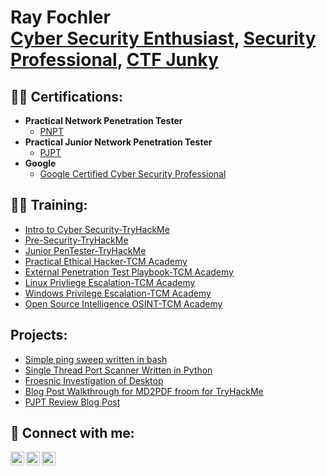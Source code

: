 <h1>Ray Fochler <br/><a href="https://github.com/wranglerray">Cyber Security Enthusiast</a>, <a href="https://www.linkedin.com/in/ray-fochler-b104501a9//">Security Professional</a>, <a href="https://tryhackme.com/p/Wrangler">CTF Junky</a></h1>

<h2>👨‍💻 Certifications:</h2>

- <b>Practical Network Penetration Tester</b>
  - [PNPT](https://www.credential.net/2c21fd82-d37a-461c-8f26-1bbba0c7d8d0)
- <b>Practical Junior Network Penetration Tester</b>
  - [PJPT](https://www.credential.net/f3e46db5-5a1a-418c-b432-1461910a1002#gs.5l4405)
- <b>Google</b>
  - [Google Certified Cyber Security Professional](https://coursera.org/share/c827369c93cba16f2bcc768c2caff148)

<h2>👨‍💻 Training:</h2>

- [Intro to Cyber Security-TryHackMe](https://github.com/wranglerray/My-Cyber-Security-Journey/blob/main/Introducktiontocyber.png)
- [Pre-Security-TryHackMe](https://github.com/wranglerray/My-Cyber-Security-Journey/blob/main/presecurity.png)
- [Junior PenTester-TryHackMe](https://github.com/wranglerray/My-Cyber-Security-Journey/blob/main/Jrpentester.png)
- [Practical Ethical Hacker-TCM Academy](https://github.com/wranglerray/My-Cyber-Security-Journey/blob/main/certificate-of-completion-for-practical-ethical-hacking-the-complete-course.pdf)
- [External Penetration Test Playbook-TCM Academy](https://github.com/wranglerray/My-Cyber-Security-Journey/blob/main/certificate-of-completion-for-external-pentest-playbook.pdf)
- [Linux Privliege Escalation-TCM Academy](https://github.com/wranglerray/My-Cyber-Security-Journey/blob/main/certificate-of-completion-for-linux-privilege-escalation-for-beginners.pdf)
- [Windows Privilege Escalation-TCM Academy](https://github.com/wranglerray/My-Cyber-Security-Journey/blob/main/certificate-of-completion-for-windows-privilege-escalation-for-beginners.pdf)
- [Open Source Intelligence OSINT-TCM Academy](https://github.com/wranglerray/My-Cyber-Security-Journey/blob/main/certificate-of-completion-for-open-source-intelligence-osint-fundamentals.pdf)

<h2> Projects:</h2>

- [Simple ping sweep written in bash](https://github.com/wranglerray/My-Cyber-Security-Journey/blob/main/pingsweep.sh)
- [Single Thread Port Scanner Written in Python](https://github.com/wranglerray/My-Cyber-Security-Journey/blob/main/portscanner.py)
- [Froesnic Investigation of Desktop](https://github.com/wranglerray/My-Cyber-Security-Journey/blob/main/APTRIncidentReport9-8-2023Redacted.pdf)
- [Blog Post Walkthrough for MD2PDF froom for TryHackMe](https://medium.com/@rrgunsite/tryhackme-md2pdf-806762bbe914)
- [PJPT Review Blog Post](https://medium.com/@rrgunsite/tcm-securitys-pjpt-50747104df8c)

<h2> 🤳 Connect with me:</h2>

[<img align="left" alt="JoshMadakor | YouTube" width="22px" src="https://cdn.jsdelivr.net/npm/simple-icons@v3/icons/youtube.svg" />][youtube]
[<img align="left" alt="JoshMadakor | LinkedIn" width="22px" src="https://cdn.jsdelivr.net/npm/simple-icons@v3/icons/linkedin.svg" />][linkedin]
[<img align="left" alt="JoshMadakor | Instagram" width="22px" src="https://cdn.jsdelivr.net/npm/simple-icons@v3/icons/instagram.svg" />][instagram]


[youtube]: https://www.youtube.com/channel/UC6uyIF7HKe64mbGEZhR_waQ
[instagram]: https://www.instagram.com/rayfochler/
[linkedin]: https://www.linkedin.com/in/ray-fochler-b104501a9/

<!--
**joshmadakor1/joshmadakor1** is a ✨ _special_ ✨ repository because its `README.md` (this file) appears on your GitHub profile.

Here are some ideas to get you started:

- 🔭 I’m currently working on ...
- 🌱 I’m currently learning ...
- 👯 I’m looking to collaborate on ...
- 🤔 I’m looking for help with ...
- 💬 Ask me about ...
- 📫 How to reach me: ...
- 😄 Pronouns: ...
- ⚡ Fun fact: ...
-->
